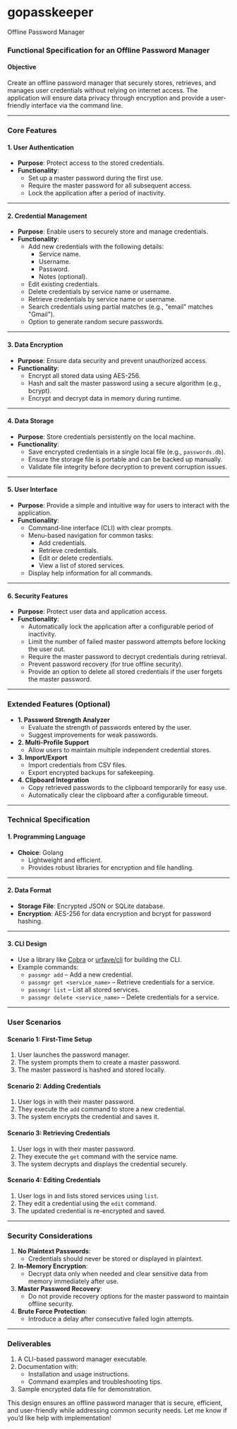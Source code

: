 # gopasskeeper
Offline Password Manager

### **Functional Specification for an Offline Password Manager**

#### **Objective**
Create an offline password manager that securely stores, retrieves, and manages user credentials without relying on internet access. The application will ensure data privacy through encryption and provide a user-friendly interface via the command line.

---

### **Core Features**

#### **1. User Authentication**
- **Purpose**: Protect access to the stored credentials.
- **Functionality**:
  - Set up a master password during the first use.
  - Require the master password for all subsequent access.
  - Lock the application after a period of inactivity.

---

#### **2. Credential Management**
- **Purpose**: Enable users to securely store and manage credentials.
- **Functionality**:
  - Add new credentials with the following details:
    - Service name.
    - Username.
    - Password.
    - Notes (optional).
  - Edit existing credentials.
  - Delete credentials by service name or username.
  - Retrieve credentials by service name or username.
  - Search credentials using partial matches (e.g., "email" matches "Gmail").
  - Option to generate random secure passwords.

---

#### **3. Data Encryption**
- **Purpose**: Ensure data security and prevent unauthorized access.
- **Functionality**:
  - Encrypt all stored data using AES-256.
  - Hash and salt the master password using a secure algorithm (e.g., bcrypt).
  - Encrypt and decrypt data in memory during runtime.

---

#### **4. Data Storage**
- **Purpose**: Store credentials persistently on the local machine.
- **Functionality**:
  - Save encrypted credentials in a single local file (e.g., `passwords.db`).
  - Ensure the storage file is portable and can be backed up manually.
  - Validate file integrity before decryption to prevent corruption issues.

---

#### **5. User Interface**
- **Purpose**: Provide a simple and intuitive way for users to interact with the application.
- **Functionality**:
  - Command-line interface (CLI) with clear prompts.
  - Menu-based navigation for common tasks:
    - Add credentials.
    - Retrieve credentials.
    - Edit or delete credentials.
    - View a list of stored services.
  - Display help information for all commands.

---

#### **6. Security Features**
- **Purpose**: Protect user data and application access.
- **Functionality**:
  - Automatically lock the application after a configurable period of inactivity.
  - Limit the number of failed master password attempts before locking the user out.
  - Require the master password to decrypt credentials during retrieval.
  - Prevent password recovery (for true offline security).
  - Provide an option to delete all stored credentials if the user forgets the master password.

---

### **Extended Features (Optional)**
- **1. Password Strength Analyzer**
  - Evaluate the strength of passwords entered by the user.
  - Suggest improvements for weak passwords.
- **2. Multi-Profile Support**
  - Allow users to maintain multiple independent credential stores.
- **3. Import/Export**
  - Import credentials from CSV files.
  - Export encrypted backups for safekeeping.
- **4. Clipboard Integration**
  - Copy retrieved passwords to the clipboard temporarily for easy use.
  - Automatically clear the clipboard after a configurable timeout.

---

### **Technical Specification**

#### **1. Programming Language**
- **Choice**: Golang
  - Lightweight and efficient.
  - Provides robust libraries for encryption and file handling.

---

#### **2. Data Format**
- **Storage File**: Encrypted JSON or SQLite database.
- **Encryption**: AES-256 for data encryption and bcrypt for password hashing.

---

#### **3. CLI Design**
- Use a library like [Cobra](https://github.com/spf13/cobra) or [urfave/cli](https://github.com/urfave/cli) for building the CLI.
- Example commands:
  - `passmgr add` – Add a new credential.
  - `passmgr get <service_name>` – Retrieve credentials for a service.
  - `passmgr list` – List all stored services.
  - `passmgr delete <service_name>` – Delete credentials for a service.

---

### **User Scenarios**

#### **Scenario 1: First-Time Setup**
1. User launches the password manager.
2. The system prompts them to create a master password.
3. The master password is hashed and stored locally.

#### **Scenario 2: Adding Credentials**
1. User logs in with their master password.
2. They execute the `add` command to store a new credential.
3. The system encrypts the credential and saves it.

#### **Scenario 3: Retrieving Credentials**
1. User logs in with their master password.
2. They execute the `get` command with the service name.
3. The system decrypts and displays the credential securely.

#### **Scenario 4: Editing Credentials**
1. User logs in and lists stored services using `list`.
2. They edit a credential using the `edit` command.
3. The updated credential is re-encrypted and saved.

---

### **Security Considerations**
1. **No Plaintext Passwords**:
   - Credentials should never be stored or displayed in plaintext.
2. **In-Memory Encryption**:
   - Decrypt data only when needed and clear sensitive data from memory immediately after use.
3. **Master Password Recovery**:
   - Do not provide recovery options for the master password to maintain offline security.
4. **Brute Force Protection**:
   - Introduce a delay after consecutive failed login attempts.

---

### **Deliverables**
1. A CLI-based password manager executable.
2. Documentation with:
   - Installation and usage instructions.
   - Command examples and troubleshooting tips.
3. Sample encrypted data file for demonstration.

This design ensures an offline password manager that is secure, efficient, and user-friendly while addressing common security needs. Let me know if you’d like help with implementation!